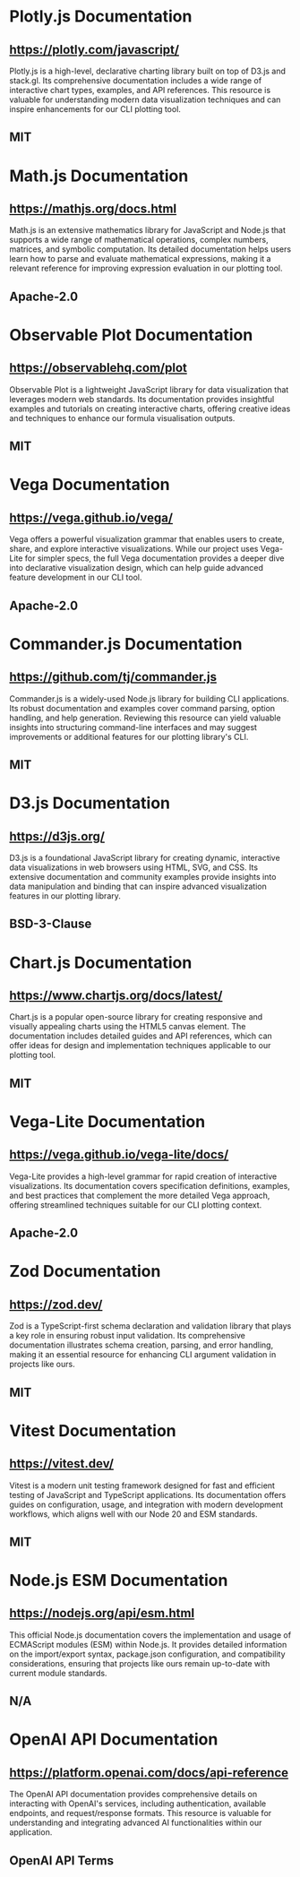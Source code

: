 # Plotly.js Documentation
## https://plotly.com/javascript/
Plotly.js is a high-level, declarative charting library built on top of D3.js and stack.gl. Its comprehensive documentation includes a wide range of interactive chart types, examples, and API references. This resource is valuable for understanding modern data visualization techniques and can inspire enhancements for our CLI plotting tool. 
## MIT

# Math.js Documentation
## https://mathjs.org/docs.html
Math.js is an extensive mathematics library for JavaScript and Node.js that supports a wide range of mathematical operations, complex numbers, matrices, and symbolic computation. Its detailed documentation helps users learn how to parse and evaluate mathematical expressions, making it a relevant reference for improving expression evaluation in our plotting tool. 
## Apache-2.0

# Observable Plot Documentation
## https://observablehq.com/plot
Observable Plot is a lightweight JavaScript library for data visualization that leverages modern web standards. Its documentation provides insightful examples and tutorials on creating interactive charts, offering creative ideas and techniques to enhance our formula visualisation outputs. 
## MIT

# Vega Documentation
## https://vega.github.io/vega/
Vega offers a powerful visualization grammar that enables users to create, share, and explore interactive visualizations. While our project uses Vega-Lite for simpler specs, the full Vega documentation provides a deeper dive into declarative visualization design, which can help guide advanced feature development in our CLI tool. 
## Apache-2.0

# Commander.js Documentation
## https://github.com/tj/commander.js
Commander.js is a widely-used Node.js library for building CLI applications. Its robust documentation and examples cover command parsing, option handling, and help generation. Reviewing this resource can yield valuable insights into structuring command-line interfaces and may suggest improvements or additional features for our plotting library's CLI. 
## MIT

# D3.js Documentation
## https://d3js.org/
D3.js is a foundational JavaScript library for creating dynamic, interactive data visualizations in web browsers using HTML, SVG, and CSS. Its extensive documentation and community examples provide insights into data manipulation and binding that can inspire advanced visualization features in our plotting library. 
## BSD-3-Clause

# Chart.js Documentation
## https://www.chartjs.org/docs/latest/
Chart.js is a popular open-source library for creating responsive and visually appealing charts using the HTML5 canvas element. The documentation includes detailed guides and API references, which can offer ideas for design and implementation techniques applicable to our plotting tool. 
## MIT

# Vega-Lite Documentation
## https://vega.github.io/vega-lite/docs/
Vega-Lite provides a high-level grammar for rapid creation of interactive visualizations. Its documentation covers specification definitions, examples, and best practices that complement the more detailed Vega approach, offering streamlined techniques suitable for our CLI plotting context. 
## Apache-2.0

# Zod Documentation
## https://zod.dev/
Zod is a TypeScript-first schema declaration and validation library that plays a key role in ensuring robust input validation. Its comprehensive documentation illustrates schema creation, parsing, and error handling, making it an essential resource for enhancing CLI argument validation in projects like ours. 
## MIT

# Vitest Documentation
## https://vitest.dev/
Vitest is a modern unit testing framework designed for fast and efficient testing of JavaScript and TypeScript applications. Its documentation offers guides on configuration, usage, and integration with modern development workflows, which aligns well with our Node 20 and ESM standards. 
## MIT

# Node.js ESM Documentation
## https://nodejs.org/api/esm.html
This official Node.js documentation covers the implementation and usage of ECMAScript modules (ESM) within Node.js. It provides detailed information on the import/export syntax, package.json configuration, and compatibility considerations, ensuring that projects like ours remain up-to-date with current module standards. 
## N/A

# OpenAI API Documentation
## https://platform.openai.com/docs/api-reference
The OpenAI API documentation provides comprehensive details on interacting with OpenAI's services, including authentication, available endpoints, and request/response formats. This resource is valuable for understanding and integrating advanced AI functionalities within our application. 
## OpenAI API Terms
